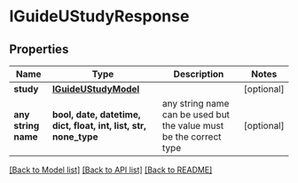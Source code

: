 # IGuideUStudyResponse


## Properties
Name | Type | Description | Notes
------------ | ------------- | ------------- | -------------
**study** | [**IGuideUStudyModel**](IGuideUStudyModel.md) |  | [optional] 
**any string name** | **bool, date, datetime, dict, float, int, list, str, none_type** | any string name can be used but the value must be the correct type | [optional]

[[Back to Model list]](../README.md#documentation-for-models) [[Back to API list]](../README.md#documentation-for-api-endpoints) [[Back to README]](../README.md)


